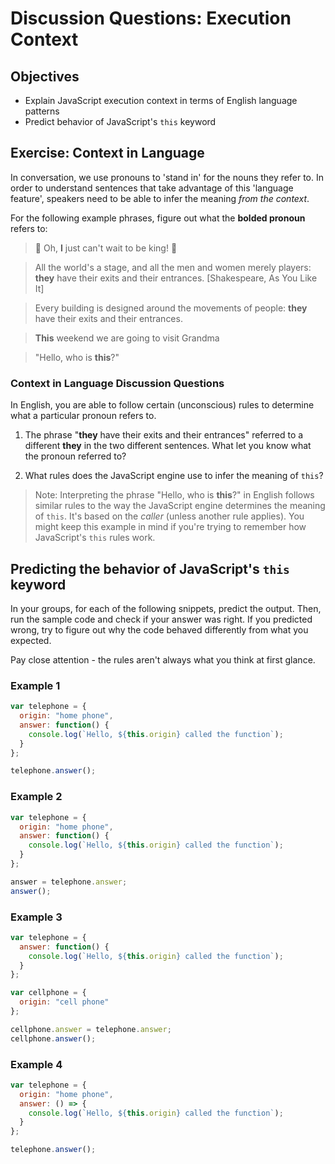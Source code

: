 # Discussion Questions: Execution Context

## Objectives

- Explain JavaScript execution context in terms of English language patterns
- Predict behavior of JavaScript's `this` keyword

## Exercise: Context in Language

In conversation, we use pronouns to 'stand in' for the nouns they refer to. In order to understand sentences that take advantage of this 'language feature', speakers need to be able to infer the meaning _from the context_.

For the following example phrases, figure out what the **bolded pronoun** refers to:

> 🎵 Oh, **I** just can't wait to be king! 🎵

> All the world's a stage, and all the men and women merely players: **they** have their exits and their entrances. [Shakespeare, As You Like It]

> Every building is designed around the movements of people: **they** have their exits and their entrances.

> **This** weekend we are going to visit Grandma

> "Hello, who is **this**?"

### Context in Language Discussion Questions

In English, you are able to follow certain (unconscious) rules to determine what a particular pronoun refers to.

1. The phrase "**they** have their exits and their entrances" referred to a different **they** in the two different sentences. What let you know what the pronoun referred to?

2. What rules does the JavaScript engine use to infer the meaning of `this`?

> Note: Interpreting the phrase "Hello, who is **this**?" in English follows similar rules to the way the JavaScript engine determines the meaning of `this`. It's based on the _caller_ (unless another rule applies). You might keep this example in mind if you're trying to remember how JavaScript's `this` rules work.

## Predicting the behavior of JavaScript's `this` keyword

In your groups, for each of the following snippets, predict the output. Then, run the sample code and check if your answer was right. If you predicted wrong, try to figure out why the code behaved differently from what you expected.

Pay close attention - the rules aren't always what you think at first glance.

### Example 1

```js
var telephone = {
  origin: "home phone",
  answer: function() {
    console.log(`Hello, ${this.origin} called the function`);
  }
};

telephone.answer();
```

### Example 2

```js
var telephone = {
  origin: "home phone",
  answer: function() {
    console.log(`Hello, ${this.origin} called the function`);
  }
};

answer = telephone.answer;
answer();
```

### Example 3

```js
var telephone = {
  answer: function() {
    console.log(`Hello, ${this.origin} called the function`);
  }
};

var cellphone = {
  origin: "cell phone"
};

cellphone.answer = telephone.answer;
cellphone.answer();
```

### Example 4

```js
var telephone = {
  origin: "home phone",
  answer: () => {
    console.log(`Hello, ${this.origin} called the function`);
  }
};

telephone.answer();
```
